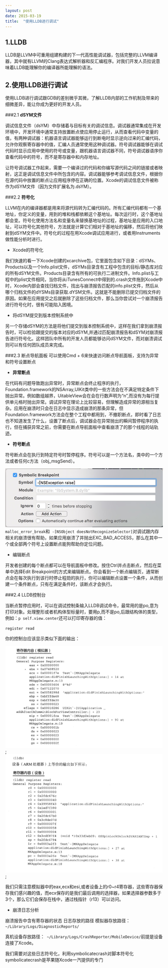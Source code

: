 ```yaml
---
layout: post
date: 2015-03-19
title:  "使用LLDB进行调试"
---
```


## 1.LLDB
LLDB是LLVM中可重用组建构建的下一代高性能调试器，包括完整的LLVM编译器，其中就有LLVM的Clang表达式解析器和反汇编程序。对我们开发人员拉说意味着LLDB能理解你的编译器所能理解的语法。
## 2.使用LLDB进行调试
使用LLDB进行调试跟GDB的差别微乎其微，了解LLDB内部的工作机制及带来的细微差异，能让你成为更好的开发人员。

###2.1 **dSYM文件**

调试信息文件（dsYM）中存储着与目标有关的调试信息。调试器通常集成在开发环境中，开发环境中通常支持放置断点使应用停止运行，从而查看代码中变量的值，有两种调试器：机器语言调试器能够运行到断电时显示逆向过来的汇编代码，允许你观察寄存器中的值，汇编人员通常使用这种调试器。符号调试器能够在调试代码时显示应用中使用的符号或变量，跟机器语言调试器不同，符号调试器语序你查看代码中的符号，而不是寄存器中和内存地址。

让符号调试器工作起来，需要一个编译过的代码和你编写源代码之间的链接或者映射，这正是调试信息文件中所包含的内容。调试器能够参考调试信息文件，根据你在源代码中放置的断点让应用程序停在正确的位置。Xcode的调试信息文件被称作为dSYM文件（因为文件扩展名为.dsYM）。

###2.2 **符号化**

LLVM在内的编译器都是用来将源代码转为汇编代码的。所有汇编代码都有一个基地址，你定义的变量，用到的堆和栈都依赖这个基地址。每次运行时，这个基地址都会变。符号化使用方法名和变量名来替换基地址的过程，基地址是应用的入口地址，可以符号化其他符号，方法就是计算它们相对于基地址的偏移，然后将他们映射到dSYM文件中。符号化的过程在用Xcode调试应用进行，或者用Instruments做性能分析时进行。

* Xcode的符号化

我们快速的看一下Xcode创建的xcarchive包，它里面包含如下目录：dSYMs、Products以及一个Info.plist文件，dSYMs目录含有工程中包含的目标/静态库对应的所有dSYM文件。Products目录含有所有的可执行二进制文件。Info.plist与工程中的plist文件相同，当你将从iTunesConnect中得到的.crash文件拖到Xcode中时，Xcode内部会查找归档文件，找出与崩溃报告匹配的info.plist文件，然后从哪个归档文件的dYSMs目录获取.dYSM文件。这就是不能删除已提交归档文件的原因。如果在应用提交之后就删除了这些归档文件，那么当你尝试对一个崩溃报告进行符号化时，很有可能陷入困境。

* 将dSYM提交到版本控制系统中

另一个存储dSYM的方法是将他们提交到版本控制系统中，这样在我们拿到崩溃报告时，可以检验跟提交的版本对应的dSYM,并通过匹配崩溃报告和dSYM对崩溃报告进行符号化。这样团队中所有的开发人员都能够访问dSYM文件，而对崩溃调试则可以有任何团队成员来完成。

###2.3 断点导航面板
可以使用Cmd + 6来快速访问断点导航面板，支持为异常和符号设置断点

* **异常断点**

在代码有问题导致跑出异常时，异常断点会终止程序的执行，Foundation.framework的NSArray,UIKit类中的一些方法会在不满足特定条件下抛出异常。例如数组越界，UitableView会在会在行数声明为“n”,而没有为每行提供单元格时抛出异常。调试异常在理论上比较容易，但理解造成异常的源相当复杂。应用在崩溃时只会在日志中显示造成崩溃的那条异常，但Foundation.framework方法会在整个工程中都用到，不撤职断点，即时看了日志也不知道发生了什么，设置了断点后，调试器会在异常抛出的瞬间暂停程序的执行，但在捕获异常之前，你需要在断点导航面板中查看崩溃了的那个线程的站轨迹。

* **符号断点**

符号断点会在执行到特定符号时暂停程序。符号可以是一个方法名，类中的一个方法或者任何c方法（obj_msgSend）。

![](../assets/15-03-19-00.png)
`malloc_error_break`和` -[NSObject doesNotRecognizeSelector]`对调试跟内存相关的崩溃很有帮助，如果应用崩溃了并抛出EXC_BAD_ACCESS，那么在其中一个或全部两个符号上设置断点能狗帮助你定位问题。

* 编辑断点

开发者创建的每个断点都可以在导航面板中修改。按住Ctrl并点击断点，然后在菜单中选择Edit Breakpoint的方式来编辑断点。你会看到一个断点编辑页，通常断点会在每次执行到该行时停止程勋的执行，你可以编辑断点设置一个条件，从而创建一个条件断点，只有在满足条件时，该断点才会执行。


###2.4 LLDB控制台

当断点暂停应用时，可以在调试控制条输入LLDB调试命令，最常用的是po,意为打印对象。处理整形或者机构体型标量时，要用p,而不是po,后跟结构体的类型，例如：`p self.view.center`还可以打印寄存器的值：

`register read`

你的控制台应该显示类似下面的输出：
 
![](../assets/15-03-19-1.png);
![](../assets/15-03-19-2.png);

我们只需注意模拟器中的eax,ecx和esi,或者设备上的r0~r4寄存器，这些寄存器保存我们感兴趣的值，而ecx保存的是我们最后调用的选择器，如果选择器参数多于3个，那么它们会保存在栈中，通过栈指针（r13）可以访问。

* 崩溃日志分析
 
崩溃报告中含有寄存器的状态
日志存放的路径
模拟器存放路径：`~/Library/Logs/DiagnosticReports/`

真机设备存放路径：` ~/Library/Logs/CrashReporter/MobileDevice/`前提是设备连接了Xcode。

我们需要对这些日志符号化，利用symbolicatecrash对脚本符号化
symbolicatecrash是苹果随Xcode一汽提供的专门






